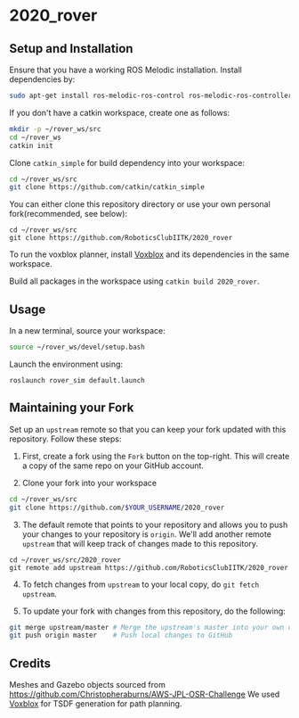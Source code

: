 # 2020_rover

## Setup and Installation

Ensure that you have a working ROS Melodic installation.
Install dependencies by:
```bash
sudo apt-get install ros-melodic-ros-control ros-melodic-ros-controllers
```

If you don't have a catkin workspace, create one as follows:
```bash
mkdir -p ~/rover_ws/src
cd ~/rover_ws
catkin init
```
Clone `catkin_simple` for build dependency into your workspace:
```bash
cd ~/rover_ws/src
git clone https://github.com/catkin/catkin_simple
```

You can either clone this repository directory or use your own personal fork(recommended, see below):
```
cd ~/rover_ws/src
git clone https://github.com/RoboticsClubIITK/2020_rover
```
To run the voxblox planner, install [Voxblox](https://github.com/ethz-asl/voxblox) and its dependencies in the same workspace.

Build all packages in the workspace using `catkin build 2020_rover`.

## Usage

In a new terminal, source your workspace:
```bash
source ~/rover_ws/devel/setup.bash
```

Launch the environment using:
```
roslaunch rover_sim default.launch
```

## Maintaining your Fork

Set up an `upstream` remote so that you can keep your fork updated with this repository. Follow these steps:
1. First, create a fork using the `Fork` button on the top-right. This will create a copy of the same repo on your GitHub account.

2. Clone your fork into your workspace
```bash
cd ~/rover_ws/src
git clone https://github.com/$YOUR_USERNAME/2020_rover
```
3. The default remote that points to your repository and allows you to push your changes to your repository is `origin`. We'll add another remote `upstream` that will keep track of changes made to this repository.
```
cd ~/rover_ws/src/2020_rover
git remote add upstream https://github.com/RoboticsClubIITK/2020_rover
```

4. To fetch changes from `upstream` to your local copy, do `git fetch upstream`.

5. To update your fork with changes from this repository, do the following:
```bash
git merge upstream/master # Merge the upstream's master into your own origin/master
git push origin master    # Push local changes to GitHub
```


## Credits

Meshes and Gazebo objects sourced from https://github.com/Christopheraburns/AWS-JPL-OSR-Challenge
We used [Voxblox](https://github.com/ethz-asl/voxblox) for TSDF generation for path planning.
